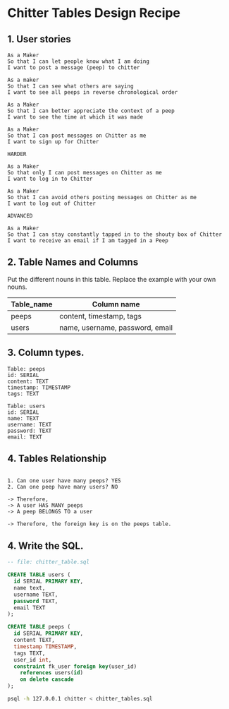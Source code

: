 # Chitter Tables Design Recipe 

## 1. User stories 

```
As a Maker
So that I can let people know what I am doing  
I want to post a message (peep) to chitter

As a maker
So that I can see what others are saying  
I want to see all peeps in reverse chronological order

As a Maker
So that I can better appreciate the context of a peep
I want to see the time at which it was made

As a Maker
So that I can post messages on Chitter as me
I want to sign up for Chitter

HARDER

As a Maker
So that only I can post messages on Chitter as me
I want to log in to Chitter

As a Maker
So that I can avoid others posting messages on Chitter as me
I want to log out of Chitter

ADVANCED

As a Maker
So that I can stay constantly tapped in to the shouty box of Chitter
I want to receive an email if I am tagged in a Peep
```


## 2. Table Names and Columns

Put the different nouns in this table. Replace the example with your own nouns.

| Table_name            | Column name         |
| --------------------- | ------------------  |
| peeps                 | content, timestamp, tags
| users                 | name, username, password, email


## 3. Column types.

```
Table: peeps
id: SERIAL
content: TEXT
timestamp: TIMESTAMP
tags: TEXT

Table: users
id: SERIAL
name: TEXT
username: TEXT
password: TEXT
email: TEXT

```

## 4. Tables Relationship


```

1. Can one user have many peeps? YES
2. Can one peep have many users? NO

-> Therefore,
-> A user HAS MANY peeps
-> A peep BELONGS TO a user

-> Therefore, the foreign key is on the peeps table.
```

## 4. Write the SQL.

```sql
-- file: chitter_table.sql

CREATE TABLE users (
  id SERIAL PRIMARY KEY,
  name text,
  username TEXT,
  password TEXT,
  email TEXT
);

CREATE TABLE peeps (
  id SERIAL PRIMARY KEY,
  content TEXT,
  timestamp TIMESTAMP,
  tags TEXT,
  user_id int,
  constraint fk_user foreign key(user_id)
    references users(id)
    on delete cascade
);

```

```bash
psql -h 127.0.0.1 chitter < chitter_tables.sql
```
